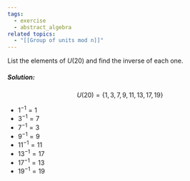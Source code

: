 ```yaml
---
tags:
  - exercise
  - abstract_algebra
related topics:
  - "[[Group of units mod n]]"
---
```

List the elements of $U(20)$ and find the inverse of each one.
##### Solution:
$$
U(20) = \{1,3,7,9,11,13,17,19\}
$$
- $1^{-1}= 1$
- $3^{-1}=7$
- $7^{-1}=3$
- $9^{-1}=9$
- $11^{-1}=11$
- $13^{-1}=17$
- $17^{-1}=13$
- $19^{-1}=19$